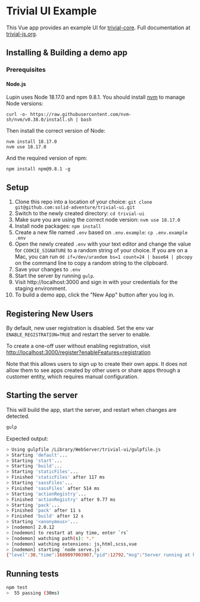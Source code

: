 # Trivial UI Example

This Vue app provides an example UI for [trivial-core](https://github.com/solid-adventure/trivial-core). Full documentation at [trivial-js.org](https://trivial-js.org).

## Installing & Building a demo app

### Prerequisites

#### Node.js

Lupin uses Node 18.17.0 and npm 9.8.1. You should install [nvm](https://github.com/nvm-sh/nvm) to manage Node versions:

```
curl -o- https://raw.githubusercontent.com/nvm-sh/nvm/v0.38.0/install.sh | bash
```

Then install the correct version of Node:

```
nvm install 18.17.0
nvm use 18.17.0
```

And the required version of npm:

```
npm install npm@9.8.1 -g
```

## Setup

 1. Clone this repo into a location of your choice: `git clone git@github.com:solid-adventure/trivial-ui.git`
 2. Switch to the newly created directory: `cd trivial-ui`
 3. Make sure you are using the correct node version: `nvm use 18.17.0`
 4. Install node packages: `npm install`
 5. Create a new file named `.env` based on `.env.example`: `cp .env.example .env`
 6. Open the newly created `.env` with your text editor and change the value for `COOKIE_SIGNATURE` to a random string of your choice. If you are on a Mac, you can run `dd if=/dev/urandom bs=1 count=24 | base64 | pbcopy` on the command line to copy a random string to the clipboard.
 7. Save your changes to `.env`
 8. Start the server by running `gulp`.
 9. Visit http://localhost:3000 and sign in with your credentials for the staging environment.
 10. To build a demo app, click the "New App" button after you log in.

## Registering New Users
By default, new user registration is disabled. Set the env var `ENABLE_REGISTRATION=TRUE` and restart the server to enable.

To create a one-off user without enabling registration, visit [http://localhost:3000/register?enableFeatures=registration](http://localhost:3000/register?enableFeatures=registration)

Note that this allows users to sign up to create their own apps. It does not allow them to see apps created by other users or share apps through a customer entity, which requires manual configuration.

## Starting the server
This will build the app, start the server, and restart when changes are detected.

```bash
gulp
```

Expected output:
```bash
> Using gulpfile /Library/WebServer/trivial-ui/gulpfile.js
> Starting 'default'...
> Starting 'start'...
> Starting 'build'...
> Starting 'staticFiles'...
> Finished 'staticFiles' after 117 ms
> Starting 'sassFiles'...
> Finished 'sassFiles' after 514 ms
> Starting 'actionRegistry'...
> Finished 'actionRegistry' after 9.77 ms
> Starting 'pack'...
> Finished 'pack' after 11 s
> Finished 'build' after 12 s
> Starting '<anonymous>'...
> [nodemon] 2.0.12
> [nodemon] to restart at any time, enter `rs`
> [nodemon] watching path(s): *.*
> [nodemon] watching extensions: js,html,scss,vue
> [nodemon] starting `node serve.js`
{"level":30,"time":1689097003907,"pid":12792,"msg":"Server running at http://localhost:3000/"}

```

## Running tests

```bash
npm test
>  55 passing (30ms)

```

